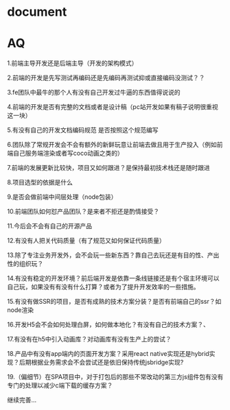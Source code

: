 # document

# AQ

1.前端主导开发还是后端主导（开发的架构模式）

2.前端的开发是先写测试再编码还是先编码再测试抑或直接编码没测试？？

3.fe团队中最牛的那个人有没有自己开发过牛逼的东西值得说说的

4.前端的开发是否有完整的文档或者是设计稿（pc站开发如果有稿子说明很重视这一块）

5.有没有自己的开发文档编码规范 是否按照这个规范编写

6.团队除了常规开发会不会有额外的新鲜玩意让前端去做且用于生产投入（例如前端自己服务端渲染或者写coco动画之类的）

7.前端的发展更新比较快，项目又如何跟进？是保持最初技术栈还是随时跟进

8.项目选型的依据是什么

9.是否会做前端中间层处理（node包装）

10.前端团队如何怼产品团队？是来者不拒还是酌情接受？

11.今后会不会有自己的开源产品

12.有没有人把关代码质量（有了规范又如何保证代码质量）

13.除了专注业务开发外，会不会玩一些新东西？靠自己去玩还是有目的性、产出性的组织玩？

14.有没有稳定的开发环境？前后端开发是依靠一条线链接还是有个宿主环境可以自己玩，如果没有有没有什么打算？或者为了提升开发效率的一些措施。

15.有没有做SSR的项目，是否有成熟的技术方案分装？是否有前端自己的ssr？如node渲染

16.开发H5会不会如何处理白屏，如何做本地化？有没有自己的技术方案？、

17.有没有在h5中引入动画库？对动画库有没有生产上的尝试？

18.产品中有没有app端内的页面开发方案？采用react native实现还是hybrid实现？后期根据业务需求会不会尝试还是依旧保持传统jsbridge实现?

19.（偏细节）在SPA项目中，对于打包后的那些不常改动的第三方js组件包有没有专门的处理以减少c端下载的缓存方案？

继续完善...
